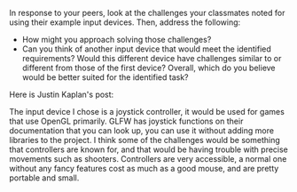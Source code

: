 In response to your peers, look at the challenges your classmates noted for using their example input devices. Then, address the following:

- How might you approach solving those challenges?
- Can you think of another input device that would meet the identified requirements? Would this different device have challenges similar to or different from those of the first device? Overall, which do you believe would be better suited for the identified task?

Here is Justin Kaplan's post:

The input device I chose is a joystick controller, it would be used for games that use OpenGL primarily. GLFW has joystick functions on their documentation that you can look up, you can use it without adding more libraries to the project. I think some of the challenges would be something that controllers are known for, and that would be having trouble with precise movements such as shooters. Controllers are very accessible, a normal one without any fancy features cost as much as a good mouse, and are pretty portable and small.